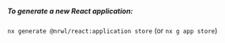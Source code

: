 ##### To generate a new React application:

`nx generate @nrwl/react:application store` (or `nx g app store`)
